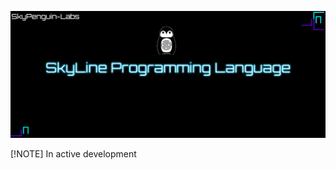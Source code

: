 ![SLCBANNER](https://github.com/SkyPenguinLabs/SkyLine/blob/main/Assets/SkyLineTheme.png)

[!NOTE] 
In active development
